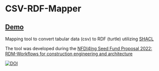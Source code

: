 # CSV-RDF-Mapper

## <a href="https://winroger.github.io/csv-rdf-mapper/"> Demo </a>

Mapping tool to convert tabular data (csv) to RDF (turtle) utilizing <a href="https://www.w3.org/TR/shacl/">SHACL</a>

The tool was developed during the <a href="">NFDI4Ing Seed Fund Proposal 2022: RDM-Workflows for construction engineering and architecture</a>

[![DOI](https://zenodo.org/badge/DOI/10.5281/zenodo.7802981.svg)](https://doi.org/10.5281/zenodo.7802981)